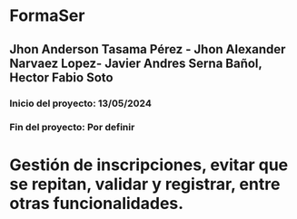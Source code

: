 # FormaSer

## Jhon Anderson Tasama Pérez - Jhon Alexander Narvaez Lopez- Javier Andres Serna Bañol, Hector Fabio Soto

### Inicio del proyecto: 13/05/2024

### Fin del proyecto: Por definir

# Gestión de inscripciones, evitar que se repitan, validar y registrar, entre otras funcionalidades.
